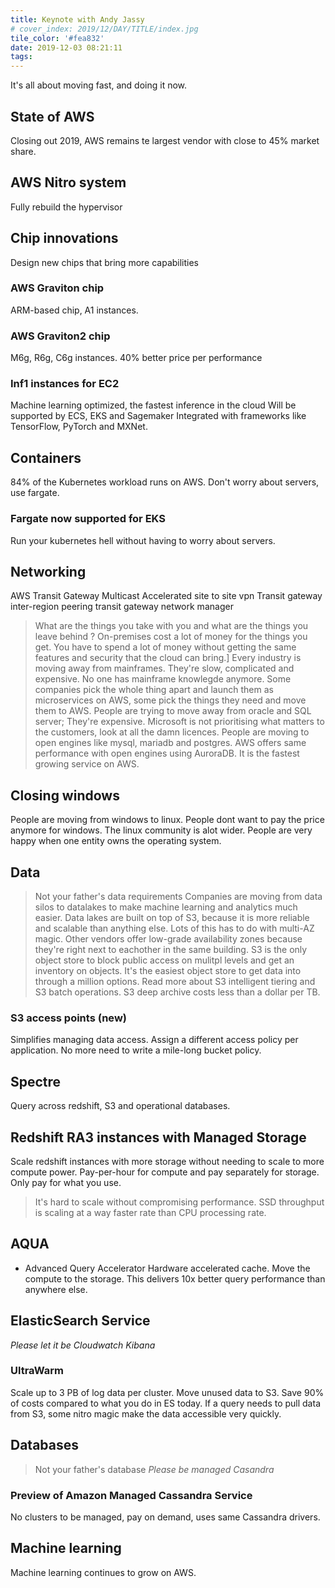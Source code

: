 ```yaml
---
title: Keynote with Andy Jassy
# cover_index: 2019/12/DAY/TITLE/index.jpg
tile_color: '#fea832'
date: 2019-12-03 08:21:11
tags:
---
```

<!-- {% asset_img banner.png "Description goes here" %} -->

It's all about moving fast, and doing it now.

## State of AWS
Closing out 2019, AWS remains te largest vendor with close to 45% market share.

## AWS Nitro system
Fully rebuild the hypervisor

## Chip innovations
Design new chips that bring more capabilities
### AWS Graviton chip
ARM-based chip, A1 instances.
### AWS Graviton2 chip
M6g, R6g, C6g instances.
40% better price per performance
### Inf1 instances for EC2
Machine learning optimized, the fastest inference in the cloud
Will be supported by ECS, EKS and Sagemaker
Integrated with frameworks like TensorFlow, PyTorch and MXNet.

## Containers
84% of the Kubernetes workload runs on AWS.
Don't worry about servers, use fargate. 
### Fargate now supported for EKS
Run your kubernetes hell without having to worry about servers.

## Networking
AWS Transit Gateway Multicast
Accelerated site to site vpn
Transit gateway inter-region peering
transit gateway network manager

> What are the things you take with you and what are the things you leave behind ?
On-premises cost a lot of money for the things you get. You have to spend a lot of money without getting the same features and security that the cloud can bring.]
Every industry is moving away from mainframes. They're slow, complicated and expensive. No one has mainframe knowlegde anymore.
Some companies pick the whole thing apart and launch them as microservices on AWS, some pick the things they need and move them to AWS.
People are trying to move away from oracle and SQL server; They're expensive. Microsoft is not prioritising what matters to the customers, look at all the damn licences. People are moving to open engines like mysql, mariadb and postgres. AWS offers same performance with open engines using AuroraDB. It is the fastest growing service on AWS. 

## Closing windows
People are moving from windows to linux. People dont want to pay the price anymore for windows. The linux community is alot wider. People are very happy when one entity owns the operating system. 

## Data
> Not your father's data requirements
Companies are moving from data silos to datalakes to make machine learning and analytics much easier. Data lakes are built on top of S3, because it is more reliable and scalable than anything else. Lots of this has to do with multi-AZ magic.  Other vendors offer low-grade availability zones because they're right next to eachother in the same building. S3 is the only object store to block public access on mulitpl levels and get an inventory on objects. It's the easiest object store to get data into through a million options. 
Read more about S3 intelligent tiering and S3 batch operations. S3 deep archive costs less than a dollar per TB. 

### S3 access points (new)
Simplifies managing data access. Assign a different access policy per application.  No more need to write a mile-long bucket policy. 

## Spectre
Query across redshift, S3 and operational databases.

## Redshift RA3 instances with Managed Storage
Scale redshift instances with more storage without needing to scale to more compute power. 
Pay-per-hour for compute and pay separately for storage. Only pay for what you use. 
> It's hard to scale without compromising performance. 
SSD throughput is scaling at a way faster rate than CPU processing rate. 

## AQUA 
- Advanced Query Accelerator
Hardware accelerated cache. Move the compute to the storage. 
This delivers 10x better query performance than anywhere else. 

## ElasticSearch Service
*Please let it be Cloudwatch Kibana*
### UltraWarm
Scale up to 3 PB of log data per cluster. 
Move unused data to S3. Save 90% of costs compared to what you do in ES today. 
If a query needs to pull data from S3, some nitro magic make the data accessible very quickly. 

## Databases
> Not your father's database
*Please be managed Casandra*
### Preview of Amazon Managed Cassandra Service
No clusters to be managed, pay on demand, uses same Cassandra drivers.

## Machine learning
Machine learning continues to grow on AWS. 

